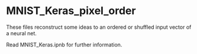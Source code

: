 # MNIST_Keras_pixel_order
These files reconstruct some ideas to an ordered or shuffled input vector of a neural net. 

Read MNIST_Keras.ipnb for further information.
